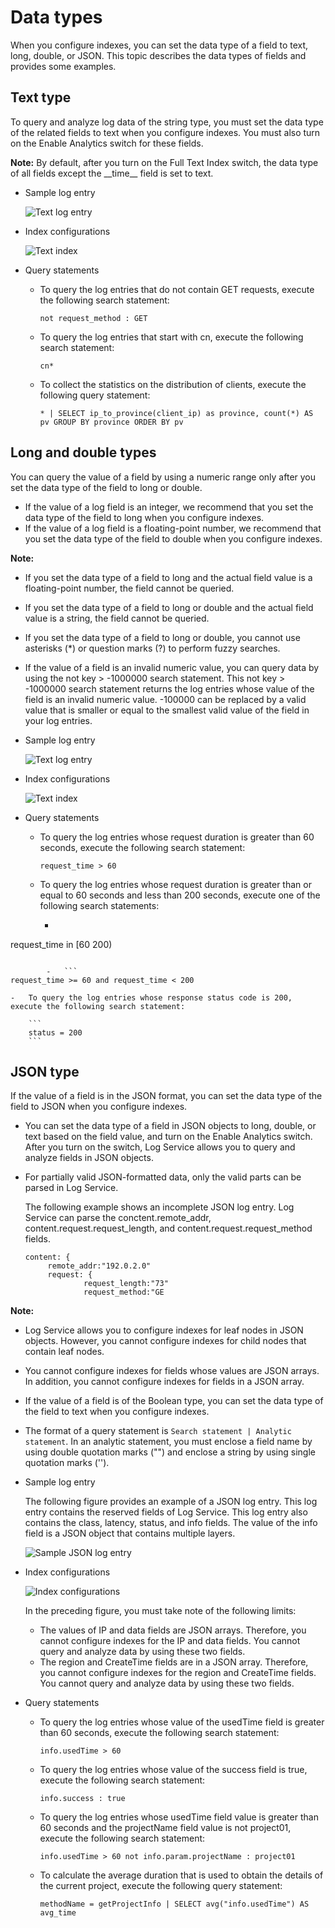 # Data types

When you configure indexes, you can set the data type of a field to text, long, double, or JSON. This topic describes the data types of fields and provides some examples.

## Text type

To query and analyze log data of the string type, you must set the data type of the related fields to text when you configure indexes. You must also turn on the Enable Analytics switch for these fields.

**Note:** By default, after you turn on the Full Text Index switch, the data type of all fields except the \_\_time\_\_ field is set to text.

-   Sample log entry

    ![Text log entry](https://static-aliyun-doc.oss-accelerate.aliyuncs.com/assets/img/en-US/4361719161/p237753.png)

-   Index configurations

    ![Text index](https://static-aliyun-doc.oss-accelerate.aliyuncs.com/assets/img/en-US/4361719161/p237450.png)

-   Query statements
    -   To query the log entries that do not contain GET requests, execute the following search statement:

        ```
        not request_method : GET
        ```

    -   To query the log entries that start with cn, execute the following search statement:

        ```
        cn*
        ```

    -   To collect the statistics on the distribution of clients, execute the following query statement:

        ```
        * | SELECT ip_to_province(client_ip) as province, count(*) AS pv GROUP BY province ORDER BY pv
        ```


## Long and double types

You can query the value of a field by using a numeric range only after you set the data type of the field to long or double.

-   If the value of a log field is an integer, we recommend that you set the data type of the field to long when you configure indexes.
-   If the value of a log field is a floating-point number, we recommend that you set the data type of the field to double when you configure indexes.

**Note:**

-   If you set the data type of a field to long and the actual field value is a floating-point number, the field cannot be queried.
-   If you set the data type of a field to long or double and the actual field value is a string, the field cannot be queried.
-   If you set the data type of a field to long or double, you cannot use asterisks \(\*\) or question marks \(?\) to perform fuzzy searches.
-   If the value of a field is an invalid numeric value, you can query data by using the not key \> -1000000 search statement. This not key \> -1000000 search statement returns the log entries whose value of the field is an invalid numeric value. -100000 can be replaced by a valid value that is smaller or equal to the smallest valid value of the field in your log entries.

-   Sample log entry

    ![Text log entry](https://static-aliyun-doc.oss-accelerate.aliyuncs.com/assets/img/en-US/4361719161/p237753.png)

-   Index configurations

    ![Text index](https://static-aliyun-doc.oss-accelerate.aliyuncs.com/assets/img/en-US/4361719161/p237450.png)

-   Query statements
    -   To query the log entries whose request duration is greater than 60 seconds, execute the following search statement:

        ```
        request_time > 60
        ```

    -   To query the log entries whose request duration is greater than or equal to 60 seconds and less than 200 seconds, execute one of the following search statements:
        -   ```
request_time in [60 200)
```

        -   ```
request_time >= 60 and request_time < 200
```

    -   To query the log entries whose response status code is 200, execute the following search statement:

        ```
        status = 200
        ```


## JSON type

If the value of a field is in the JSON format, you can set the data type of the field to JSON when you configure indexes.

-   You can set the data type of a field in JSON objects to long, double, or text based on the field value, and turn on the Enable Analytics switch. After you turn on the switch, Log Service allows you to query and analyze fields in JSON objects.
-   For partially valid JSON-formatted data, only the valid parts can be parsed in Log Service.

    The following example shows an incomplete JSON log entry. Log Service can parse the conctent.remote\_addr, content.request.request\_length, and content.request.request\_method fields.

    ```
    content: {
         remote_addr:"192.0.2.0"
         request: {
                 request_length:"73"
                 request_method:"GE
    ```


**Note:**

-   Log Service allows you to configure indexes for leaf nodes in JSON objects. However, you cannot configure indexes for child nodes that contain leaf nodes.
-   You cannot configure indexes for fields whose values are JSON arrays. In addition, you cannot configure indexes for fields in a JSON array.
-   If the value of a field is of the Boolean type, you can set the data type of the field to text when you configure indexes.
-   The format of a query statement is `Search statement | Analytic statement`. In an analytic statement, you must enclose a field name by using double quotation marks \(""\) and enclose a string by using single quotation marks \(''\).

-   Sample log entry

    The following figure provides an example of a JSON log entry. This log entry contains the reserved fields of Log Service. This log entry also contains the class, latency, status, and info fields. The value of the info field is a JSON object that contains multiple layers.

    ![Sample JSON log entry](https://static-aliyun-doc.oss-accelerate.aliyuncs.com/assets/img/en-US/4361719161/p237714.png)

-   Index configurations

    ![Index configurations](https://static-aliyun-doc.oss-accelerate.aliyuncs.com/assets/img/en-US/4361719161/p5522.png)

    In the preceding figure, you must take note of the following limits:

    -   The values of IP and data fields are JSON arrays. Therefore, you cannot configure indexes for the IP and data fields. You cannot query and analyze data by using these two fields.
    -   The region and CreateTime fields are in a JSON array. Therefore, you cannot configure indexes for the region and CreateTime fields. You cannot query and analyze data by using these two fields.
-   Query statements
    -   To query the log entries whose value of the usedTime field is greater than 60 seconds, execute the following search statement:

        ```
        info.usedTime > 60
        ```

    -   To query the log entries whose value of the success field is true, execute the following search statement:

        ```
        info.success : true
        ```

    -   To query the log entries whose usedTime field value is greater than 60 seconds and the projectName field value is not project01, execute the following search statement:

        ```
        info.usedTime > 60 not info.param.projectName : project01
        ```

    -   To calculate the average duration that is used to obtain the details of the current project, execute the following query statement:

        ```
        methodName = getProjectInfo | SELECT avg("info.usedTime") AS avg_time
        ```


